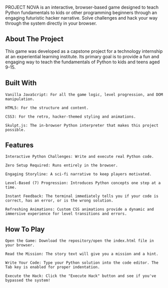 PROJECT NOVA is an interactive, browser-based game designed to teach Python fundamentals to kids or other programming beginners through an engaging futuristic hacker narrative. Solve challenges and hack your way through the system directly in your browser.

## About The Project

This game was developed as a capstone project for a technology internship at an experiential learning institute. Its primary goal is to provide a fun and engaging way to teach the fundamentals of Python to kids and teens aged 9-15.

## Built With

    Vanilla JavaScript: For all the game logic, level progression, and DOM manipulation.

    HTML5: For the structure and content.

    CSS3: For the retro, hacker-themed styling and animations.

    Skulpt.js: The in-browser Python interpreter that makes this project possible.

## Features

    Interactive Python Challenges: Write and execute real Python code.

    Zero Setup Required: Runs entirely in the browser.

    Engaging Storyline: A sci-fi narrative to keep players motivated.

    Level-Based (7) Progression: Introduces Python concepts one step at a time.

    Instant Feedback: The terminal immediately tells you if your code is correct, has an error, or is the wrong solution.

    Refreshing Animations: Custom CSS animations provide a dynamic and immersive experience for level transitions and errors.

## How To Play

    Open the Game: Download the repository/open the index.html file in your browser.

    Read the Mission: The story text will give you a mission and a hint.

    Write Your Code: Type your Python solution into the code editor. The Tab key is enabled for proper indentation.

    Execute the Hack: Click the "Execute Hack" button and see if you've bypassed the system!
